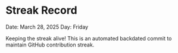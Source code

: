 # Streak Record

Date: March 28, 2025
Day: Friday

Keeping the streak alive! This is an automated backdated commit to maintain GitHub contribution streak.